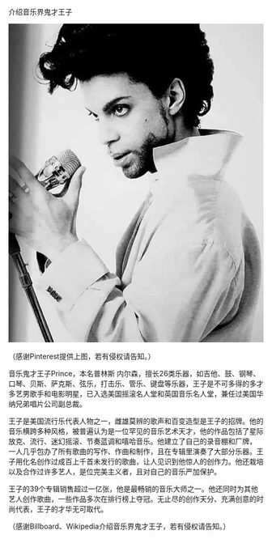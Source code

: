 介绍音乐界鬼才王子


![介绍音乐界鬼才王子](https://github.com/ywangnccu/ywang/blob/main/images/PRINCE.jpg)

（感谢Pinterest提供上图，若有侵权请告知。）

音乐鬼才王子Prince，本名普林斯 内尔森，擅长26类乐器，如吉他、鼓、钢琴、口琴、贝斯、萨克斯、弦乐，打击乐、管乐、键盘等乐器，王子是不可多得的多才多艺男歌手和电影明星，已入选美国摇滚名人堂和英国音乐名人堂，兼任过美国华纳兄弟唱片公司副总裁。

王子是美国流行乐代表人物之一，雌雄莫辨的歌声和百变造型是王子的招牌。他的音乐横跨多种风格，被普遍认为是一位罕见的音乐艺术天才，他的作品包括了星际放克、流行、迷幻摇滚、节奏蓝调和嘻哈音乐。他建立了自己的录音棚和厂牌，
一人几乎包办了所有歌曲的写作、作曲和制作，且在专辑里演奏了大部分乐器。王子用化名创作过成百上千首未发行的歌曲，让人见识到他惊人的创作力。他还栽培以及合作过许多艺人，是位完美主义者，且对自己的音乐严加保护。

王子的39个专辑销售超过一亿张，他是最畅销的音乐大师之一。他还同时为其他艺人创作歌曲，一些作品多次在排行榜上夺冠。无止尽的创作天分、充满创意的时尚代表，王子的才华无可取代。


（感谢Billboard、Wikipedia介绍音乐界鬼才王子，若有侵权请告知。）
